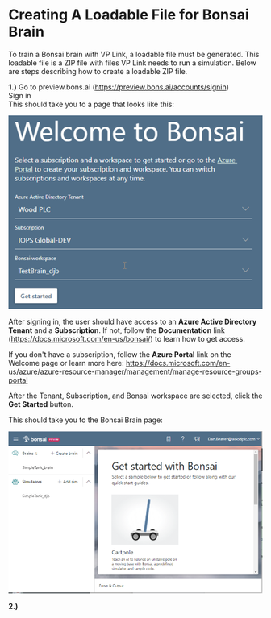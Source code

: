 # Creating A Loadable File for Bonsai Brain 
To train a Bonsai brain with VP Link, a loadable file must be generated. This loadable file is a ZIP file with files VP Link needs to run a simulation. Below are steps describing how to create a loadable ZIP file.  

**1.)** Go to preview.bons.ai (https://preview.bons.ai/accounts/signin)  
Sign in  
This should take you to a page that looks like this:   

![Welcome to Bonsai](/images/WelcomeToBonsai.png)  

After signing in, the user should have access to an **Azure Active Directory Tenant** and a **Subscription**. If not, follow the **Documentation** link (https://docs.microsoft.com/en-us/bonsai/) to learn how to get access.

If you don't have a subscription, follow the **Azure Portal** link on the Welcome page or learn more here: https://docs.microsoft.com/en-us/azure/azure-resource-manager/management/manage-resource-groups-portal  
 
After the Tenant, Subscription, and Bonsai workspace are selected, click the **Get Started** button.  

This should take you to the Bonsai Brain page:    

![Welcome to Bonsai Brain](/images/WelcomeToBonsaiBrain.png)  

**2.)** 
